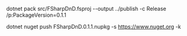 
dotnet pack src/FSharpDnD.fsproj --output ../publish -c Release /p:PackageVersion=0.1.1

dotnet nuget push FSharpDnD.0.1.1.nupkg -s https://www.nuget.org -k <api-key>

